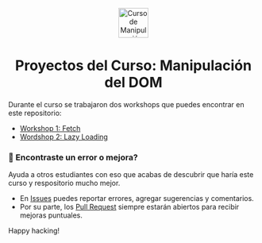 <p align="center">
  <a href="https://platzi.com/cursos/dom/" target="_blank">
    <img alt="Curso de Manipulación del DOM" src="https://static.platzi.com/media/achievements/badge-manipulacion-dom-js-68f056c0-11d4-4533-8c75-693db60d85f8.png" width="60" />
  </a>
</p>
<h1 align="center">
  Proyectos del Curso: Manipulación del DOM
</h1>

Durante el curso se trabajaron dos workshops que puedes encontrar en este repositorio:

* [Workshop 1: Fetch](https://github.com/jonalvarezz/platzi-dom/tree/main/workshop-fetch)
* [Wordshop 2: Lazy Loading](https://github.com/jonalvarezz/platzi-dom/tree/main/workshop-lazy-loading)


### 🐞 Encontraste un error o mejora?
Ayuda a otros estudiantes con eso que acabas de descubrir que haría este curso y respositorio mucho mejor.
* En [Issues](https://github.com/jonalvarezz/platzi-dom/issues/new) puedes reportar errores, agregar sugerencias y comentarios.
* Por su parte, los [Pull Request](https://github.com/jonalvarezz/platzi-dom/pulls) siempre estarán abiertos para recibir mejoras puntuales.

Happy hacking!
